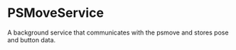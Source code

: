 # PSMoveService
A background service that communicates with the psmove and stores pose and button data.
